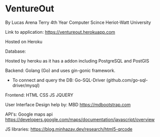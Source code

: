 # VentureOut

By Lucas Arena Terry
4th Year Computer Scince 
Heriot-Watt University

Link to application: https://ventureout.herokuapp.com

Hosted on Heroku

Database:

Hosted by heroku as it has a addon including PostgreSQL and PostGIS

Backend:
Golang (Go) and uses gin-gonic framework.
 - To connect and query the DB: Go-SQL-Driver (github.com/go-sql-driver/mysql)


Frontend:
HTML
CSS
JS
JQUERY

User Interface Design help by:
MBD https://mdbootstrap.com

API's:
Google maps api
https://developers.google.com/maps/documentation/javascript/overview

JS libraries:
https://blog.minhazav.dev/research/html5-qrcode
